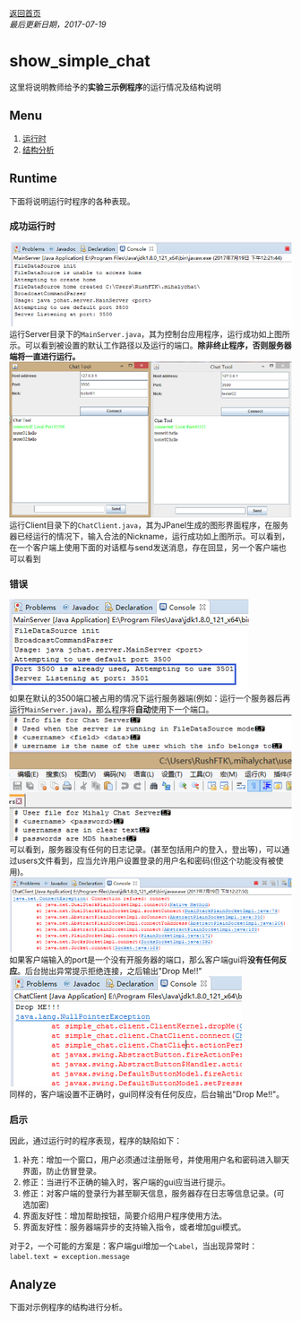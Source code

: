 ﻿[返回首页](https://rushftk.github.io/SLT_ToolsKit/index_chs)  
_最后更新日期，2017-07-19_  
# show_simple_chat  
这里将说明教师给予的**实验三示例程序**的运行情况及结构说明  
## Menu
1. [运行时](#runtime)  
2. [结构分析](#analyze)  

## Runtime  
下面将说明运行时程序的各种表现。  
### 成功运行时  
![server_sucessuful](pics/show_template_chat/server_sucessful.png "服务器端成功运行时")  
运行Server目录下的`MainServer.java`，其为控制台应用程序，运行成功如上图所示。可以看到被设置的默认工作路径以及运行的端口。**除非终止程序，否则服务器端将一直进行运行。**  
![client_sucessuful](pics/show_template_chat/client_successful.png "客户端成功运行时")  
运行Client目录下的`ChatClient.java`，其为JPanel生成的图形界面程序，在服务器已经运行的情况下，输入合法的Nickname，运行成功如上图所示。可以看到，在一个客户端上使用下面的对话框与send发送消息，存在回显，另一个客户端也可以看到  

### 错误  
![server_portused](pics/show_template_chat/server_portused.png "服务器端口被占用")  
如果在默认的3500端口被占用的情况下运行服务器端(例如：运行一个服务器后再运行`MainServer.java`)，那么程序将**自动**使用下一个端口。  
![server_nolog](pics/show_template_chat/server_nolog.png "服务器没有日志记录")  
可以看到，服务器没有任何的日志记录。(甚至包括用户的登入，登出等)，可以通过users文件看到，应当允许用户设置登录的用户名和密码(但这个功能没有被使用)。  
![client_noserver](pics/show_template_chat/client_noserver.png "客户端port设置不正确")  
如果客户端输入的port是一个没有开服务器的端口，那么客户端gui将**没有任何反应**。后台抛出异常提示拒绝连接，之后输出"Drop Me!!"  
![client_nonickname](pics/show_template_chat/client_nonickname.png "客户端nickname设置不正确")  
同样的，客户端设置不正确时，gui同样没有任何反应，后台输出"Drop Me!!"。  

### 启示  
因此，通过运行时的程序表现，程序的缺陷如下：  
1.  补充：增加一个窗口，用户必须通过注册账号，并使用用户名和密码进入聊天界面，防止仿冒登录。  
2.  修正：当进行不正确的输入时，客户端的gui应当进行提示。  
3.  修正：对客户端的登录行为甚至聊天信息，服务器存在日志等信息记录。(可选加密)  
4.  界面友好性：增加帮助按钮，简要介绍用户程序使用方法。  
5.  界面友好性：服务器端异步的支持输入指令，或者增加gui模式。  

对于2，一个可能的方案是：客户端gui增加一个`Label`，当出现异常时：`label.text = exception.message`  

## Analyze
下面对示例程序的结构进行分析。  

